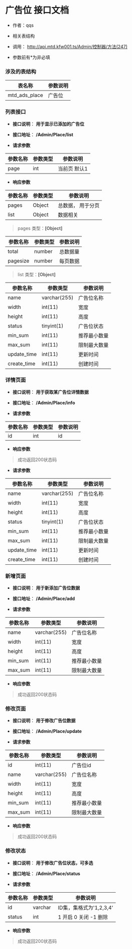 # 广告位 接口文档

+ 作者：qqs

+ 相关表结构

+ 调用： http://api.mtd.kfw001.ts/Admin/控制器/方法(247)

+ 参数前有*为非必填

### 涉及的表结构

|  表名称  |  参数说明 |
| --------- |  ------- |
| mtd_ads_place | 广告位 |


### 列表接口

+ __接口说明__： __用于显示已添加的广告位__

+ __接口地址__： __/Admin/Place/list__

+ __请求参数__

|  参数名称  | 参数类型 | 参数说明 |
| --------- | -------- | ------- |
| page | int | 当前页 默认1 |


+ __响应参数__

|  参数名称  | 参数类型 | 参数说明 |
| --------- | -------- | ------- |
| pages | Object | 总数据， 用于分页 |
| list | Object | 数据相关 |

>  pages 类型：__[Object]__

|  参数名称  | 参数类型 | 参数说明 |
| --------- | -------- | ------- |
| total | number | 总数据量  |
| pagesize | number |  每页数据 |

>  list 类型：__[Object]__

|  参数名称  | 参数类型 | 参数说明 |
| --------- | -------- | ------- |
| name | varchar(255) | 广告位名称 |
| width | int(11) | 宽度 |
| height | int(11) | 高度 |
| status | tinyint(1) | 广告位状态 |
| min_sum | int(11) | 推荐最小数量 |
| max_sum | int(11) | 限制最大数量 |
| update_time | int(11) | 更新时间 |
| create_time | int(11) | 创建时间 |



### 详情页面

+ __接口说明__： __用于获取某广告位详情数据__

+ __接口地址__： __/Admin/Place/info__

+ __请求参数__

|  参数名称  | 参数类型 | 参数说明 |
| --------- | -------- | ------- |
| id | int | id |


+ __响应参数__

> 成功返回200状态码  

+ __请求参数__

|  参数名称  | 参数类型 | 参数说明 |
| --------- | -------- | ------- |
| name | varchar(255) | 广告位名称 |
| width | int(11) | 宽度 |
| height | int(11) | 高度 |
| status | tinyint(1) | 广告位状态 |
| min_sum | int(11) | 推荐最小数量 |
| max_sum | int(11) | 限制最大数量 |
| update_time | int(11) | 更新时间 |
| create_time | int(11) | 创建时间 |



### 新增页面

+ __接口说明__： __用于新添加广告位数据__

+ __接口地址__： __/Admin/Place/add__

+ __请求参数__

|  参数名称  | 参数类型 | 参数说明 |
| --------- | -------- | ------- |
| name | varchar(255) | 广告位名称 |
| width | int(11) | 宽度 |
| height | int(11) | 高度 |
| min_sum | int(11) | 推荐最小数量 |
| max_sum | int(11) | 限制最大数量 |


+ __响应参数__

> 成功返回200状态码



### 修改页面

+ __接口说明__： __用于修改广告位数据__

+ __接口地址__： __/Admin/Place/update__

+ __请求参数__

|  参数名称  | 参数类型 | 参数说明 |
| --------- | -------- | ------- |
| id | int(11) | 广告位id |
| name | varchar(255) | 广告位名称 |
| width | int(11) | 宽度 |
| height | int(11) | 高度 |
| min_sum | int(11) | 推荐最小数量 |
| max_sum | int(11) | 限制最大数量 |


+ __响应参数__

> 成功返回200状态码



### 修改状态

+ __接口说明__： __用于修改广告位状态，可多选__

+ __接口地址__： __/Admin/Place/status__

+ __请求参数__

|  参数名称  | 参数类型 | 参数说明 |
| --------- | -------- | ------- |
| id | varchar | ID集，集格式为'1,2,3,4' |
| status | int | 1 开启  0 关闭  -1 删除  |


+ __响应参数__

> 成功返回200状态码